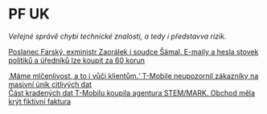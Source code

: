 # PF UK
_Veřejné správě chybí technické znalosti, a tedy i představva rizik._

[Poslanec Farský, exministr Zaorálek i soudce Šámal. E-maily a hesla stovek politiků a úředníků lze koupit za 60 korun](https://www.irozhlas.cz/zpravy-domov/hesla-unik-mailu-farsky-hamacek-samal-hackeri-prihlasovaci-udaje_1901150555_cib)

[‚Máme mlčenlivost, a to i vůči klientům.‘ T-Mobile neupozornil zákazníky na masivní únik citlivých dat](https://www.irozhlas.cz/zpravy-domov/t-mobila-unik-dat-osobni-udaje-zamestnanec-obzaloba_1902270605_kno)  
[Část kradených dat T-Mobilu koupila agentura STEM/MARK. Obchod měla krýt fiktivní faktura](https://www.irozhlas.cz/zpravy-domov/t-mobile-ukradena-data-stemmark-soud-udaje-o-zakaznicich_1907280600_kno)
